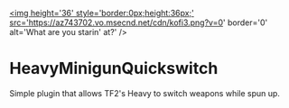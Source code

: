 <a href='https://ko-fi.com/jugadorxei' target='_blank'><img height='36' style='border:0px;height:36px;' src='https://az743702.vo.msecnd.net/cdn/kofi3.png?v=0' border='0' alt='What are you starin' at?' /></a>

# HeavyMinigunQuickswitch
Simple plugin that allows TF2's Heavy to switch weapons while spun up.
